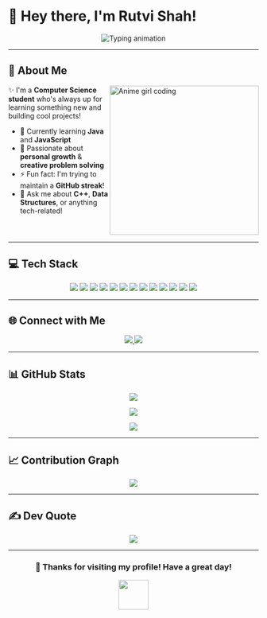 # 🌸 Hey there, I'm Rutvi Shah!  

<p align="center">
  <img src="https://readme-typing-svg.herokuapp.com?font=Fira+Code&size=24&duration=3000&pause=800&color=00FFFF&center=true&vCenter=true&width=600&lines=Welcome+to+my+GitHub+profile+💚;Breaking+code+%7C+Building+dreams+🚀;Always+learning+%7C+Always+growing+🌱" alt="Typing animation" />
</p>

---

## 💫 About Me

<img align="right" src="https://media.giphy.com/media/L1R1tvI9svkIWwpVYr/giphy.gif" width="300" alt="Anime girl coding" />

✨ I'm a **Computer Science student** who's always up for learning something new and building cool projects!  

- 🔭 Currently learning **Java** and **JavaScript**  
- 🌱 Passionate about **personal growth** & **creative problem solving**  
- ⚡ Fun fact: I'm trying to maintain a **GitHub streak**!  
- 💬 Ask me about **C++**, **Data Structures**, or anything tech-related!  

<br clear="right"/>

---

## 💻 Tech Stack  

<div align="center">  
  <img src="https://img.shields.io/badge/C-111827?style=for-the-badge&logo=c&logoColor=white" /> 
  <img src="https://img.shields.io/badge/C++-111827?style=for-the-badge&logo=c%2B%2B&logoColor=white" /> 
  <img src="https://img.shields.io/badge/Java-111827?style=for-the-badge&logo=openjdk&logoColor=white" /> 
  <img src="https://img.shields.io/badge/JavaScript-111827?style=for-the-badge&logo=javascript&logoColor=white" /> 
  <img src="https://img.shields.io/badge/HTML5-111827?style=for-the-badge&logo=html5&logoColor=white" /> 
  <img src="https://img.shields.io/badge/CSS3-111827?style=for-the-badge&logo=css3&logoColor=white" />  
  <img src="https://img.shields.io/badge/PHP-111827?style=for-the-badge&logo=php&logoColor=white" /> 
  <img src="https://img.shields.io/badge/Python-111827?style=for-the-badge&logo=python&logoColor=white" /> 
  <img src="https://img.shields.io/badge/Vercel-111827?style=for-the-badge&logo=vercel&logoColor=white" /> 
  <img src="https://img.shields.io/badge/Canva-111827?style=for-the-badge&logo=canva&logoColor=white" /> 
  <img src="https://img.shields.io/badge/Git-111827?style=for-the-badge&logo=git&logoColor=white" /> 
  <img src="https://img.shields.io/badge/GitHub-111827?style=for-the-badge&logo=github&logoColor=white" /> 
  <img src="https://img.shields.io/badge/Notion-111827?style=for-the-badge&logo=notion&logoColor=white" /> 
</div>

---

## 🌐 Connect with Me  

<div align="center">
  <a href="https://www.linkedin.com/in/rutvi-shah-55b72b317">
    <img src="https://img.shields.io/badge/LinkedIn-0077B5?logo=linkedin&logoColor=white&style=for-the-badge"/>
  </a>
  <a href="mailto:shahrutvi020@gmail.com">
    <img src="https://img.shields.io/badge/Email-D14836?logo=gmail&logoColor=white&style=for-the-badge"/>
  </a>
</div>

---

## 📊 GitHub Stats  

<p align="center">
  <img src="https://streak-stats.demolab.com?user=RutviShah2&theme=tokyonight&hide_border=true" />
</p>

<p align="center">
  <img src="https://github-readme-stats.vercel.app/api?username=RutviShah2&show_icons=true&theme=tokyonight&hide_border=true" />
</p>

<p align="center">
  <img src="https://github-readme-stats.vercel.app/api/top-langs/?username=RutviShah2&theme=tokyonight&hide_border=true&layout=compact&langs_count=8" />
</p>

---

## 📈 Contribution Graph  

<p align="center">
  <img src="https://github-readme-activity-graph.vercel.app/graph?username=RutviShah2&theme=tokyo-night&hide_border=true&area=true&point=00FFFF" />
</p>

---

## ✍ Dev Quote  

<p align="center">
  <img src="https://quotes-github-readme.vercel.app/api?type=horizontal&theme=tokyonight" />
</p>

---

<div align="center">  

  ### 💚 Thanks for visiting my profile! Have a great day!  

  <img src="https://media.giphy.com/media/v1.Y2lkPTc5MGI3NjExYWF6bGVtdmtrNWg4N2NyZmV6M2NuYjZjamplbGVkdGprd3JsNWtzaCZlcD12MV9pbnRlcm5hbF9naWZfYnlfaWQmY3Q9Zw/LnQjpWaON8nhr21vNW/giphy.gif" width="60">  

</div>
